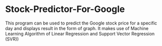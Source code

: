 # Stock-Predictor-For-Google
This  program can be used to predict the Google stock price for a specific day and displays result in the  form of graph. It makes use of Machine Learning Algorithm of Linear Regression and Support Vector Regression (SVR))
